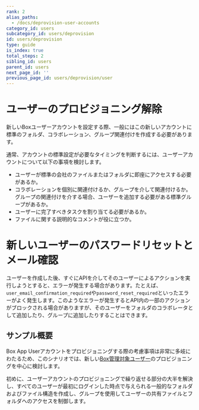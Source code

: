 ```yaml
---
rank: 2
alias_paths:
  - /docs/deprovision-user-accounts
category_id: users
subcategory_id: users/deprovision
id: users/deprovision
type: guide
is_index: true
total_steps: 2
sibling_id: users
parent_id: users
next_page_id: ''
previous_page_id: users/deprovision/user
---
```

# ユーザーのプロビジョニング解除

新しいBoxユーザーアカウントを設定する際、一般にはこの新しいアカウントに標準のフォルダ、コラボレーション、グループ関連付けを作成する必要があります。

通常、アカウントの標準設定が必要なタイミングを判断するには、ユーザーアカウントについて以下の事項を検討します。

* ユーザーが標準の会社のファイルまたはフォルダに即座にアクセスする必要があるか。
* コラボレーションを個別に関連付けるか、グループを介して関連付けるか。グループの関連付けを介する場合、ユーザーを追加する必要がある標準グループがあるか。
* ユーザーに完了すべきタスクを割り当てる必要があるか。
* ファイルに関する説明的なコメントが役に立つか。

<Message type="danger">

# 新しいユーザーのパスワードリセットとメール確認

ユーザーを作成した後、すぐにAPIを介してそのユーザーによるアクションを実行しようとすると、エラーが発生する場合があります。たとえば、`user_email_confirmation_required`や`password_reset_required`といったエラーがよく発生します。このようなエラーが発生するとAPI内の一部のアクションがブロックされる場合がありますが、そのユーザーをフォルダのコラボレータとして追加したり、グループに追加したりすることはできます。

</Message>

## サンプル概要

Box App Userアカウントをプロビジョニングする際の考慮事項は非常に多岐にわたるため、このシナリオでは、新しい[Box管理対象ユーザー](guide://authentication/user-types/managed-users)のプロビジョニングを中心に検討します。

初めに、ユーザーアカウントのプロビジョニングで繰り返せる部分の大半を解決し、すべてのユーザーが最初にログインした時点で与えられる一般的なフォルダおよびファイル構造を作成し、グループを使用してユーザーの共有ファイルとフォルダへのアクセスを制御します。
